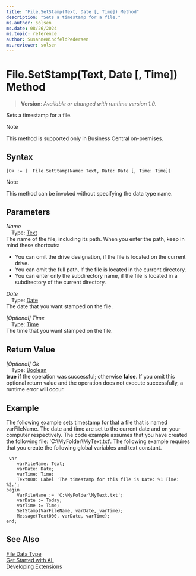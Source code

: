 ```yaml
---
title: "File.SetStamp(Text, Date [, Time]) Method"
description: "Sets a timestamp for a file."
ms.author: solsen
ms.date: 08/26/2024
ms.topic: reference
author: SusanneWindfeldPedersen
ms.reviewer: solsen
---
```

[//]: # (START>DO_NOT_EDIT)
[//]: # (IMPORTANT:Do not edit any of the content between here and the END>DO_NOT_EDIT.)
[//]: # (Any modifications should be made in the .xml files in the ModernDev repo.)
# File.SetStamp(Text, Date [, Time]) Method
> **Version**: _Available or changed with runtime version 1.0._

Sets a timestamp for a file.

> [!NOTE]
> This method is supported only in Business Central on-premises.

## Syntax
```AL
[Ok := ]  File.SetStamp(Name: Text, Date: Date [, Time: Time])
```
> [!NOTE]
> This method can be invoked without specifying the data type name.
## Parameters
*Name*  
&emsp;Type: [Text](../text/text-data-type.md)  
The name of the file, including its path. When you enter the path, keep in mind these shortcuts:
-   You can omit the drive designation, if the file is located on the current drive.
-   You can omit the full path, if the file is located in the current directory.
-   You can enter only the subdirectory name, if the file is located in a subdirectory of the current directory.  

*Date*  
&emsp;Type: [Date](../date/date-data-type.md)  
The date that you want stamped on the file.  

*[Optional] Time*  
&emsp;Type: [Time](../time/time-data-type.md)  
The time that you want stamped on the file.  


## Return Value
*[Optional] Ok*  
&emsp;Type: [Boolean](../boolean/boolean-data-type.md)  
**true** if the operation was successful; otherwise **false**.   If you omit this optional return value and the operation does not execute successfully, a runtime error will occur.  


[//]: # (IMPORTANT: END>DO_NOT_EDIT)

## Example

The following example sets timestamp for that a file that is named varFileName. The date and time are set to the current date and on your computer respectively. The code example assumes that you have created the following file: 'C:\\MyFolder\\MyText.txt'. The following example requires that you create the following global variables and text constant.  

```al
 var
    varFileName: Text;
    varDate: Date;
    varTime: Time;
    Text000: Label 'The timestamp for this file is Date: %1 Time: %2.';
begin
    VarFileName := 'C:\MyFolder\MyText.txt';  
    varDate := Today;  
    varTime := Time;  
    SetStamp(VarFileName, varDate, varTime);  
    Message(Text000, varDate, varTime);  
end;
```  
  
## See Also
[File Data Type](file-data-type.md)  
[Get Started with AL](../../devenv-get-started.md)  
[Developing Extensions](../../devenv-dev-overview.md)